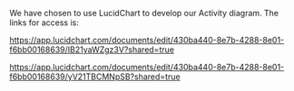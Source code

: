 We have chosen to use LucidChart to develop our Activity diagram. The links for access is:

https://app.lucidchart.com/documents/edit/430ba440-8e7b-4288-8e01-f6bb00168639/IB21yaWZgz3V?shared=true

https://app.lucidchart.com/documents/edit/430ba440-8e7b-4288-8e01-f6bb00168639/yV21TBCMNpSB?shared=true
